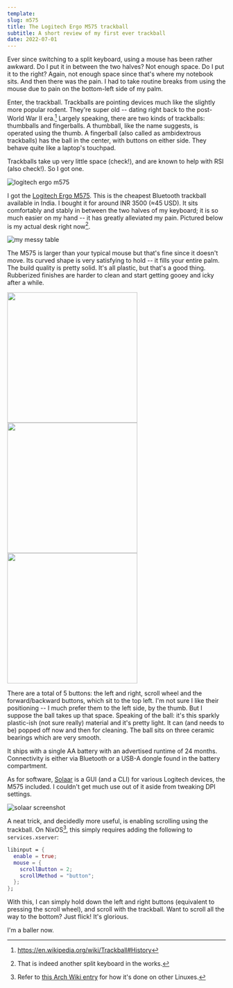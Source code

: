 ```yaml
---
template:
slug: m575
title: The Logitech Ergo M575 trackball
subtitle: A short review of my first ever trackball
date: 2022-07-01
---
```


Ever since switching to a split keyboard, using a mouse has been rather
awkward. Do I put it in between the two halves? Not enough space. Do I
put it to the right? Again, not enough space since that's where my
notebook sits. And then there was the pain. I had to take routine breaks
from using the mouse due to pain on the bottom-left side of my palm. 

Enter, the trackball. Trackballs are pointing devices much like the
slightly more popular rodent. They're super old -- dating right back to
the post-World War II era.[^1] Largely speaking, there are two kinds of
trackballs: thumbballs and fingerballs. A thumbball, like the name
suggests, is operated using the thumb. A fingerball (also called as
ambidextrous trackballs) has the ball in the center, with buttons on
either side. They behave quite like a laptop's touchpad. 

[^1]: https://en.wikipedia.org/wiki/Trackball#History

Trackballs take up very little space (check!), and are known to help with
RSI (also check!). So I got one.

![logitech ergo m575](https://cdn.icyphox.sh/KPMds.jpg)

I got the [Logitech Ergo
M575](https://www.logitech.com/en-in/products/mice/m575-ergo-wireless-trackball.910-005873.html).
This is the cheapest Bluetooth trackball available in India. I bought it
for around INR 3500 (≈45 USD). It sits comfortably and stably in between
the two halves of my keyboard; it is so much easier on my hand -- it has
greatly alleviated my pain. Pictured below is my actual desk right
now[^2].

![my messy table](https://cdn.icyphox.sh/O97-8.jpg)
[^2]: That is indeed another split keyboard in the works.

The M575 is larger than your typical mouse but that's fine since it
doesn't move. Its curved shape is very satisfying to hold -- it fills
your entire palm. The build quality is pretty solid. It's all plastic,
but that's a good thing. Rubberized finishes are harder to clean and start
getting gooey and icky after a while.

<div class="row">
<img src="https://cdn.icyphox.sh/PeP0g.jpg" style="width:300px" />
<img src="https://cdn.icyphox.sh/gR2La.jpg" style="width:300px" />
<img src="https://cdn.icyphox.sh/Hdw-p.jpg" style="width:300px" />
</div>

There are a total of 5 buttons: the left and right, scroll wheel and the
forward/backward buttons, which sit to the top left. I'm not sure I like
their positioning -- I much prefer them to the left side, by the thumb.
But I suppose the ball takes up that space. Speaking of the ball: it's
this sparkly plastic-ish (not sure really) material and it's pretty
light. It can (and needs to be) popped off now and then for cleaning.
The ball sits on three ceramic bearings which are very smooth.

It ships with a single AA battery with an advertised runtime of 24
months. Connectivity is either via Bluetooth or a USB-A dongle found in
the battery compartment.

As for software, [Solaar](https://github.com/pwr-Solaar/Solaar) is a GUI
(and a CLI) for various Logitech devices, the M575 included. I couldn't
get much use out of it aside from tweaking DPI settings.

![solaar screenshot](https://cdn.icyphox.sh/2d09m.png)

A neat trick, and decidedly more useful, is enabling scrolling using the
trackball. On NixOS[^3], this simply requires adding the following to
`services.xserver`:
```nix
libinput = {
  enable = true;
  mouse = {
    scrollButton = 2;
    scrollMethod = "button";
  };
};
```

With this, I can simply hold down the left and right buttons (equivalent
to pressing the scroll wheel), and scroll with the trackball. Want to
scroll all the way to the bottom? Just flick! It's glorious.

I'm a baller now.

[^3]: Refer to [this Arch Wiki
    entry](https://wiki.archlinux.org/title/libinput#Scroll_with_mouse_by_holding_a_button)
    for how it's done on other Linuxes.
